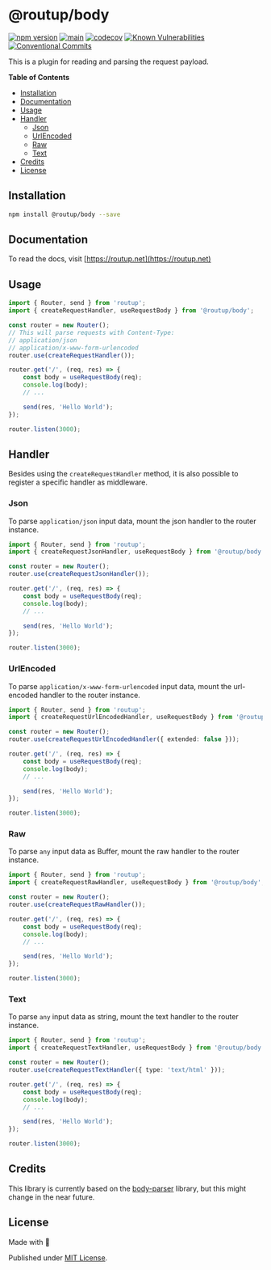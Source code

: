 # @routup/body

[![npm version](https://badge.fury.io/js/@routup%2Fbody.svg)](https://badge.fury.io/js/@routup%2Fbody)
[![main](https://github.com/Tada5hi/routup/actions/workflows/main.yml/badge.svg)](https://github.com/Tada5hi/routup/actions/workflows/main.yml)
[![codecov](https://codecov.io/gh/tada5hi/routup/branch/master/graph/badge.svg?token=QFGCsHRUax)](https://codecov.io/gh/tada5hi/routup)
[![Known Vulnerabilities](https://snyk.io/test/github/Tada5hi/routup/badge.svg)](https://snyk.io/test/github/Tada5hi/routup)
[![Conventional Commits](https://img.shields.io/badge/Conventional%20Commits-1.0.0-%23FE5196?logo=conventionalcommits&logoColor=white)](https://conventionalcommits.org)

This is a plugin for reading and parsing the request payload.

**Table of Contents**

- [Installation](#installation)
- [Documentation](#documentation)
- [Usage](#usage)
- [Handler](#handler)
  - [Json](#json)
  - [UrlEncoded](#urlencoded)
  - [Raw](#raw)
  - [Text](#text)
- [Credits](#credits)
- [License](#license)

## Installation

```bash
npm install @routup/body --save
```

## Documentation

To read the docs, visit [https://routup.net](https://routup.net)

## Usage

```typescript
import { Router, send } from 'routup';
import { createRequestHandler, useRequestBody } from '@routup/body';

const router = new Router();
// This will parse requests with Content-Type:
// application/json
// application/x-www-form-urlencoded
router.use(createRequestHandler());

router.get('/', (req, res) => {
    const body = useRequestBody(req);
    console.log(body);
    // ...

    send(res, 'Hello World');
});

router.listen(3000);
```

## Handler

Besides using the `createRequestHandler` method, it is also possible to register a specific handler
as middleware.

### Json

To parse `application/json` input data, mount the json handler to the router instance.

```typescript
import { Router, send } from 'routup';
import { createRequestJsonHandler, useRequestBody } from '@routup/body';

const router = new Router();
router.use(createRequestJsonHandler());

router.get('/', (req, res) => {
    const body = useRequestBody(req);
    console.log(body);
    // ...

    send(res, 'Hello World');
});

router.listen(3000);
```

### UrlEncoded

To parse `application/x-www-form-urlencoded` input data, mount the url-encoded handler to the router instance.

```typescript
import { Router, send } from 'routup';
import { createRequestUrlEncodedHandler, useRequestBody } from '@routup/body';

const router = new Router();
router.use(createRequestUrlEncodedHandler({ extended: false }));

router.get('/', (req, res) => {
    const body = useRequestBody(req);
    console.log(body);
    // ...

    send(res, 'Hello World');
});

router.listen(3000);
```

### Raw

To parse `any` input data as Buffer, mount the raw handler to the router instance.

```typescript
import { Router, send } from 'routup';
import { createRequestRawHandler, useRequestBody } from '@routup/body';

const router = new Router();
router.use(createRequestRawHandler());

router.get('/', (req, res) => {
    const body = useRequestBody(req);
    console.log(body);
    // ...

    send(res, 'Hello World');
});

router.listen(3000);
```

### Text

To parse `any` input data as string, mount the text handler to the router instance.

```typescript
import { Router, send } from 'routup';
import { createRequestTextHandler, useRequestBody } from '@routup/body';

const router = new Router();
router.use(createRequestTextHandler({ type: 'text/html' }));

router.get('/', (req, res) => {
    const body = useRequestBody(req);
    console.log(body);
    // ...

    send(res, 'Hello World');
});

router.listen(3000);
```

## Credits

This library is currently based on the [body-parser](https://www.npmjs.com/package/body-parser) library,
but this might change in the near future.

## License

Made with 💚

Published under [MIT License](./LICENSE).

